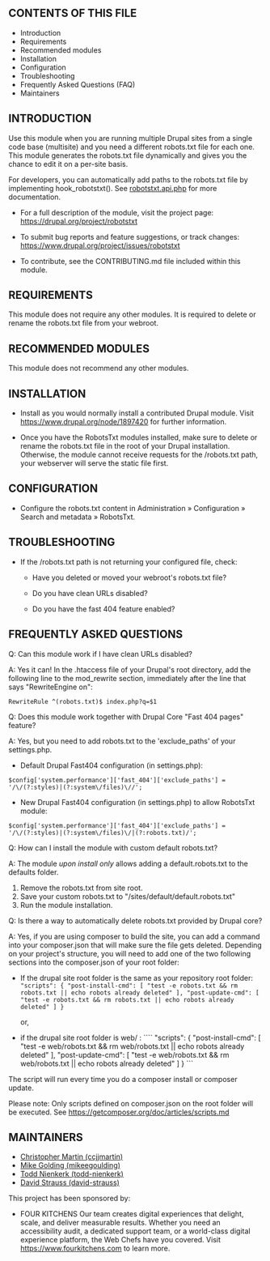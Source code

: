 CONTENTS OF THIS FILE
---------------------

 * Introduction
 * Requirements
 * Recommended modules
 * Installation
 * Configuration
 * Troubleshooting
 * Frequently Asked Questions (FAQ)
 * Maintainers


INTRODUCTION
------------

Use this module when you are running multiple Drupal sites from a single code
base (multisite) and you need a different robots.txt file for each one. This
module generates the robots.txt file dynamically and gives you the chance to
edit it on a per-site basis.

For developers, you can automatically add paths to the robots.txt file by
implementing hook_robotstxt(). See [robotstxt.api.php](https://git.drupalcode.org/project/robotstxt/blob/8.x-1.x/robotstxt.api.php) for more documentation.

 * For a full description of the module, visit the project page:
   https://drupal.org/project/robotstxt

 * To submit bug reports and feature suggestions, or track changes:
   https://www.drupal.org/project/issues/robotstxt

 * To contribute, see the CONTRIBUTING.md file included within this module.


REQUIREMENTS
------------

This module does not require any other modules.  It is required to delete or
rename the robots.txt file from your webroot.


RECOMMENDED MODULES
-------------------

This module does not recommend any other modules.


INSTALLATION
------------

 * Install as you would normally install a contributed Drupal module. Visit
   https://www.drupal.org/node/1897420 for further information.

 * Once you have the RobotsTxt modules installed, make sure to delete or rename
   the robots.txt file in the root of your Drupal installation. Otherwise, the
   module cannot receive requests for the /robots.txt path, your webserver will
   serve the static file first.


CONFIGURATION
-------------

* Configure the robots.txt content in Administration » Configuration »
  Search and metadata » RobotsTxt.


TROUBLESHOOTING
---------------

 * If the /robots.txt path is not returning your configured file, check:

   - Have you deleted or moved your webroot's robots.txt file?

   - Do you have clean URLs disabled?

   - Do you have the fast 404 feature enabled?


FREQUENTLY ASKED QUESTIONS
--------------------------

Q: Can this module work if I have clean URLs disabled?

A: Yes it can! In the .htaccess file of your Drupal's root directory, add the
   following line to the mod_rewrite section, immediately after the line
   that says "RewriteEngine on":

````
RewriteRule ^(robots.txt)$ index.php?q=$1
````


Q: Does this module work together with Drupal Core "Fast 404 pages" feature?

A: Yes, but you need to add robots.txt to the 'exclude_paths' of your
   settings.php.

* Default Drupal Fast404 configuration (in settings.php):
````
$config['system.performance']['fast_404']['exclude_paths'] = '/\/(?:styles)|(?:system\/files)\//';
````

* New Drupal Fast404 configuration (in settings.php) to allow RobotsTxt module:
````
$config['system.performance']['fast_404']['exclude_paths'] = '/\/(?:styles)|(?:system\/files)\/|(?:robots.txt)/';
````


Q: How can I install the module with custom default robots.txt?

A: The module _upon install only_ allows adding a default.robots.txt to the
defaults folder.

   1. Remove the robots.txt from site root.
   2. Save your custom robots.txt to "/sites/default/default.robots.txt"
   3. Run the module installation.


Q: Is there a way to automatically delete robots.txt provided by Drupal core?

A: Yes, if you are using composer to build the site, you can add a command
   into your composer.json that will make sure the file gets deleted. Depending
   on your project's structure, you will need to add one of the two following
   sections into the composer.json of your root folder:

   * If the drupal site root folder is the same as your repository root folder:
    ````
    "scripts": {
       "post-install-cmd": [
           "test -e robots.txt && rm robots.txt || echo robots already deleted"
       ],
       "post-update-cmd": [
           "test -e robots.txt && rm robots.txt || echo robots already deleted"
       ]
    }
    ````

       or,

   * if the drupal site root folder is web/ :
    ````
    "scripts": {
       "post-install-cmd": [
           "test -e web/robots.txt && rm web/robots.txt || echo robots already deleted"
       ],
       "post-update-cmd": [
           "test -e web/robots.txt && rm web/robots.txt || echo robots already deleted"
       ]
    }
    ```

The script will run every time you do a composer install or composer update.

Please note: Only scripts defined on composer.json on the root folder will be
executed. See https://getcomposer.org/doc/articles/scripts.md


MAINTAINERS
-----------

 * [Christopher Martin (ccjjmartin)](https://www.drupal.org/u/ccjjmartin)
 * [Mike Golding (mikeegoulding)](https://www.drupal.org/u/mikeegoulding)
 * [Todd Nienkerk (todd-nienkerk)](https://www.drupal.org/u/todd-nienkerk)
 * [David Strauss (david-strauss)](https://www.drupal.org/u/david-strauss)

This project has been sponsored by:
 * FOUR KITCHENS
   Our team creates digital experiences that delight, scale, and deliver measurable results. Whether you need an accessibility audit, a dedicated support team, or a world-class digital experience platform, the Web Chefs have you covered. Visit https://www.fourkitchens.com to learn more.
